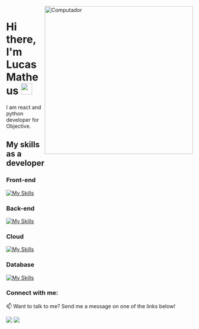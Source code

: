 <img src="https://raw.githubusercontent.com/MicaelliMedeiros/micaellimedeiros/master/image/computer-illustration.png" min-width="400px" max-width="400px" width="400px" align="right" alt="Computador">

# Hi there, I'm Lucas Matheus <img src="https://raw.githubusercontent.com/iampavangandhi/iampavangandhi/master/gifs/Hi.gif" width="30px"> 

<p align="left" font-size="16px">
I am react and python developer for Objective.
</p>

## My skills as a developer

### Front-end

[![My Skills](https://skillicons.dev/icons?i=react,js,html,css,ts)](https://skillicons.dev)


### Back-end

[![My Skills](https://skillicons.dev/icons?i=graphql,nodejs,py)](https://skillicons.dev)



### Cloud

[![My Skills](https://skillicons.dev/icons?i=netlify,heroku,vercel)](https://skillicons.dev)


### Database

[![My Skills](https://skillicons.dev/icons?i=mysql,postgres)](https://skillicons.dev)




### Connect with me:

<p align="left">
📫  Want to talk to me? Send me a message on one of the links below!
</p>

<p align="left">
<a href="mailto:lucas.mpap@gmail.com" alt="Gmail">
<img src="https://img.shields.io/badge/-lucas.mpap@gmail.com-e34c41?style=flat-square&labelColor=e34c41&logo=gmail&logoColor=white&link=lucas.mpap@gmail.com" /></a>
  
<a href="https://www.linkedin.com/in/lucasmpa/" alt="Linkedin">
<img src="https://img.shields.io/badge/-Lucas-blue?style=flat-square&logo=Linkedin&logoColor=white&link=https://www.linkedin.com/in/lucasmpa/" /></a>
